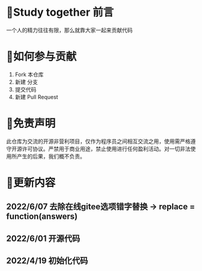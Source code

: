 # 📃Study together 前言
一个人的精力往往有限，那么就靠大家一起来贡献代码

# 📃如何参与贡献
1. Fork 本仓库
2. 新建 分支
3. 提交代码
4. 新建 Pull Request

# 📃免责声明
此仓库为交流的开源非营利项目，仅作为程序员之间相互交流之用，使用需严格遵守开源许可协议。严禁用于商业用途，禁止使用进行任何盈利活动。对一切非法使用所产生的后果，我们概不负责。

# 📃更新内容
## 2022/6/07 去除在线gitee选项错字替换 -> replace = function(answers)
## 2022/6/01 开源代码
## 2022/4/19 初始化代码
